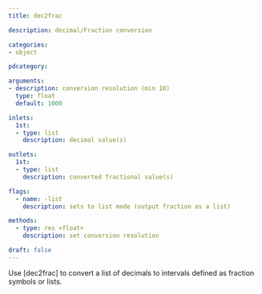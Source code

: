 ```yaml
---
title: dec2frac

description: decimal/Fraction conversion

categories:
- object

pdcategory:

arguments:
- description: conversion resolution (min 10)
  type: float
  default: 1000

inlets:
  1st:
  - type: list
    description: decimal value(s)

outlets:
  1st:
  - type: list
    description: converted fractional value(s)

flags:
  - name: -list
    description: sets to list mode (output fraction as a list)

methods:
  - type: res <float>
    description: set conversion resolution

draft: false
---
```


Use [dec2frac] to convert a list of decimals to intervals defined as fraction symbols or lists.

